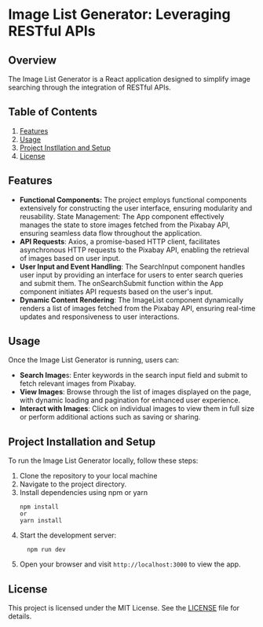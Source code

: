 # Image List Generator: Leveraging RESTful APIs

## Overview
The Image List Generator is a React application designed to simplify image searching through the integration of RESTful APIs.

## Table of Contents
1. [Features](#features)
2. [Usage](#usage)
3. [Project Instllation and Setup](#project-installation-and-setup)
4. [License](#license)

## Features
- **Functional Components:** The project employs functional components extensively for constructing the user interface, ensuring modularity and reusability.
State Management: The App component effectively manages the state to store images fetched from the Pixabay API, ensuring seamless data flow throughout the application.
- **API Requests**: Axios, a promise-based HTTP client, facilitates asynchronous HTTP requests to the Pixabay API, enabling the retrieval of images based on user input.
- **User Input and Event Handling**: The SearchInput component handles user input by providing an interface for users to enter search queries and submit them. The onSearchSubmit function within the App component initiates API requests based on the user's input.
- **Dynamic Content Rendering**: The ImageList component dynamically renders a list of images fetched from the Pixabay API, ensuring real-time updates and responsiveness to user interactions.

## Usage
Once the Image List Generator is running, users can:

* **Search Image**s: Enter keywords in the search input field and submit to fetch relevant images from Pixabay.
* **View Images**: Browse through the list of images displayed on the page, with dynamic loading and pagination for enhanced user experience.
* **Interact with Images**: Click on individual images to view them in full size or perform additional actions such as saving or sharing.

## Project Installation and Setup
To run the Image List Generator locally, follow these steps:

1. Clone the repository to your local machine
2. Navigate to the project directory.
3. Install dependencies using npm or yarn
    ```
    npm install
    or
    yarn install
    ```
4. Start the development server:
    ```
      npm run dev
    ```
5. Open your browser and visit `http://localhost:3000` to view the app.

## License
This project is licensed under the MIT License. See the [LICENSE](LICENSE) file for details.
